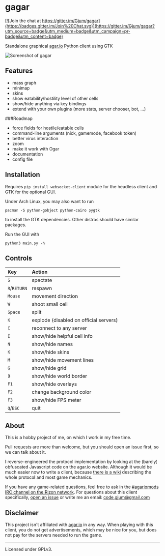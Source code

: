 gagar
=====

[![Join the chat at https://gitter.im/Gjum/gagar](https://badges.gitter.im/Join%20Chat.svg)](https://gitter.im/Gjum/gagar?utm_source=badge&utm_medium=badge&utm_campaign=pr-badge&utm_content=badge)

Standalone graphical [agar.io](http://agar.io/) Python client using GTK

![Screenshot of gagar](http://lunarco.de/gagar/img/2015-08-01-151935_1000x562_scrot.png)

Features
--------
- mass graph
- minimap
- skins
- show eatability/hostility level of other cells
- show/hide anything via key bindings
- extend with your own plugins (more stats, server chooser, bot, ...)

###Roadmap
- force fields for hostile/eatable cells
- command-line arguments (nick, gamemode, facebook token)
- better virus interaction
- zoom
- make it work with Ogar
- documentation
- config file

Installation
------------
Requires `pip install websocket-client` module for the headless client
and GTK for the optional GUI.

Under Arch Linux, you may also want to run

    pacman -S python-gobject python-cairo pygtk

to install the GTK dependencies. Other distros should have similar packages.

Run the GUI with

    python3 main.py -h

Controls
--------
| Key       | Action                |
|:----------|:----------------------|
| `S`       | spectate              |
| `R`/`RETURN` | respawn            |
| `Mouse`   | movement direction    |
| `W`       | shoot small cell      |
| `Space`   | split                 |
| `K`       | explode (disabled on official servers) |
| `C`       | reconnect to any server |
| `I`       | show/hide helpful cell info |
| `N`       | show/hide names       |
| `K`       | show/hide skins       |
| `M`       | show/hide movement lines |
| `G`       | show/hide grid        |
| `B`       | show/hide world border |
| `F1`      | show/hide overlays    |
| `F2`      | change background color |
| `F3`      | show/hide FPS meter   |
| `Q`/`ESC` | quit                  |

About
-----
This is a hobby project of me, on which I work in my free time.

Pull requests are more than welcome, but you should open an issue first, so we can talk about it.

I reverse-engineered the protocol implementation by looking at the (barely) obfuscated Javascript code on the agar.io website.
Although it would be much easier now to write a client, because [there is a wiki](http://agar.gcommer.com/) describing the whole protocol and most game mechanics.

If you have any game-related questions, feel free to ask in the [#agariomods IRC channel on the Rizon network](http://irc.lc/rizon/agariomods/CodeBlob@@@).
For questions about this client specifically, [open an issue](https://github.com/Gjum/gagar/issues/new) or write me an email: [code.gjum@gmail.com](mailto:code.gjum@gmail.com)

Disclaimer
----------
This project isn't affiliated with [agar.io](http://agar.io/) in any way. When playing with this client, you do not get advertisements, which may be nice for you, but does not pay for the servers needed to run the game.

---

Licensed under GPLv3.
